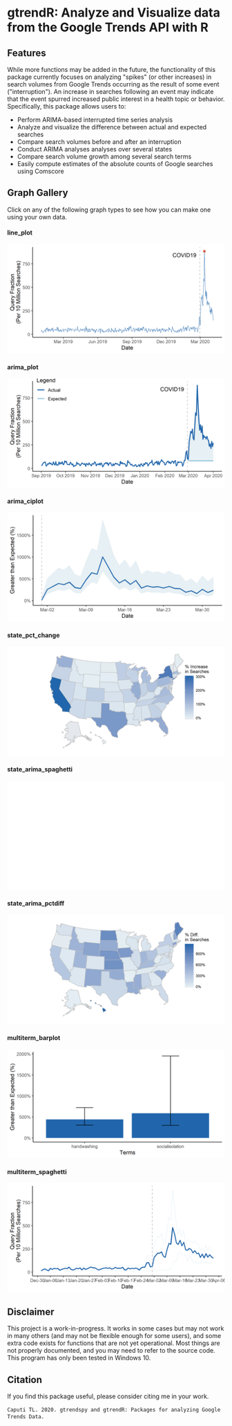 # gtrendR: Analyze and Visualize data from the Google Trends API with R

## Features

While more functions may be added in the future, the functionality of this package currently focuses on analyzing "spikes" (or other increases) in search volumes from Google Trends occurring as the result of some event ("interruption"). An increase in searches following an event may indicate that the event spurred increased public interest in a health topic or behavior. Specifically, this package allows users to:

- Perform ARIMA-based interrupted time series analysis
- Analyze and visualize the difference between actual and expected searches
- Compare search volumes before and after an interruption
- Conduct ARIMA analyses analyses over several states
- Compare search volume growth among several search terms
- Easily compute estimates of the absolute counts of Google searches using Comscore

## Graph Gallery

Click on any of the following graph types to see how you can make one using your own data.

#### line_plot
[![Line Plot](READMEcode/output/panA.png)](/en/latest/arima-one-geo/#line_plot)

#### arima_plot
[![ARIMA Plot](READMEcode/output/panB.png)](/en/latest/arima-one-geo/#arima_plot)

#### arima_ciplot
[![ARIMA Confidence Intervals](READMEcode/output/panC.png)](/en/latest/arima-one-geo/#arima_ciplot)

#### state_pct_change
[![Percent Change by State](READMEcode/output/panD.png)](/en/latest/arima-multi-geo/#state_pct_change)

#### state_arima_spaghetti
[![Spaghetti Plot by State](READMEcode/output/panE.png)](/en/latest/arima-multi-geo/#state_arima_spaghetti)

#### state_arima_pctdiff
[![Percent Difference by State](READMEcode/output/panF.png)](/en/latest/arima-multi-geo/#state_arima_pctdiff)

#### multiterm_barplot
[![Percent Change by Term](READMEcode/output/panG.png)](/en/latest/arima-multi-terms/#multiterm_barplot)

#### multiterm_spaghetti
[![Spaghetti Plot for Several Terms](READMEcode/output/panH.png)](/en/latest/arima-multi-terms/#multiterm_spaghetti)


## Disclaimer
This project is a work-in-progress. It works in some cases but may not work in many others (and may not be flexible enough for some users), and some extra code exists for functions that are not yet operational. Most things are not properly documented, and you may need to refer to the source code. This program has only been tested in Windows 10.


## Citation

If you find this package useful, please consider citing me in your work.

```text
Caputi TL. 2020. gtrendspy and gtrendR: Packages for analyzing Google Trends Data.
```

<!--
## Project layout

    docs/
        index.md  # The documentation homepage.
        gtrendspy.md   # Pull data from gtrendspy
        installation.md   # Install the gtrendR package
        armia-one-geo.md   # Analyze a spike in searches
        arima-multi-geo.md   # Compare several geographies
        arima-multi-terms.md   # Compare several terms
        absolute-counts.md   # Retrieve absolute counts of searches from Comscore -->
